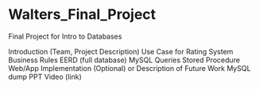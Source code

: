# Walters_Final_Project
Final Project for Intro to Databases

Introduction (Team, Project Description)
Use Case for Rating System
Business Rules
EERD (full database)
MySQL Queries
Stored Procedure
Web/App Implementation (Optional) or Description of Future Work
MySQL dump
PPT Video (link)
